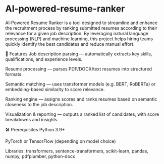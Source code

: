 # AI-powered-resume-ranker
AI‑Powered Resume Ranker is a tool designed to streamline and enhance the recruitment process by ranking submitted resumes according to their relevance for a given job description. By leveraging natural language processing (NLP) and machine learning, this project helps hiring teams quickly identify the best candidates and reduce manual effort.

🚀 Features
Job description parsing — automatically extracts key skills, qualifications, and experience levels.

Resume processing — parses PDF/DOCX/text resumes into structured formats.

Semantic matching — uses transformer models (e.g. BERT, RoBERTa) or embedding-based similarity to score relevance.

Ranking engine — assigns scores and ranks resumes based on semantic closeness to the job description.

Visualization & reporting — outputs a ranked list of candidates, with score breakdowns and insights.

🛠️ Prerequisites
Python 3.9+

PyTorch or TensorFlow (depending on model choice)

Libraries: transformers, sentence-transformers, scikit-learn, pandas, numpy, pdfplumber, python-docx

